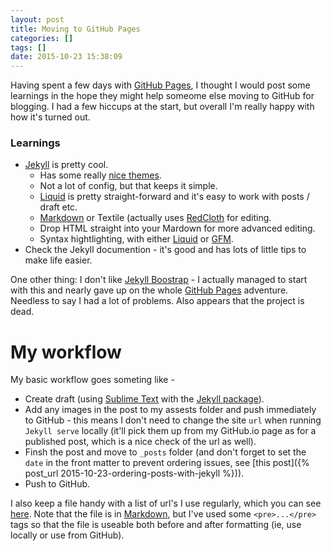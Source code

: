 ```yaml
---
layout: post
title: Moving to GitHub Pages
categories: []
tags: []
date: 2015-10-23 15:38:09
---
```


Having spent a few days with [GitHub Pages](https://pages.github.com), I thought I would post some learnings in the hope they might help someome else moving to GitHub for blogging. I had a few hiccups at the start, but overall I'm really happy with how it's turned out.

### Learnings

- [Jekyll](https://jekyllrb.com) is pretty cool.
  - Has some really [nice themes](http://jekyllthemes.org).
  - Not a lot of config, but that keeps it simple.
  - [Liquid](http://liquidmarkup.org) is pretty straight-forward and it's easy to work with posts / draft etc.
  - [Markdown](http://daringfireball.net/projects/markdown/) or Textile (actually uses [RedCloth](http://redcloth.org/hobix.com/textile/) for editing.
  - Drop HTML straight into your Mardown for more advanced editing.
  - Syntax hightlighting, with either [Liquid](http://liquidmarkup.org) or [GFM](https://help.github.com/articles/github-flavored-markdown/).
- Check the Jekyll documention - it's good and has lots of little tips to make life easier.

One other thing: I don't like [Jekyll Boostrap](http://jekyllbootstrap.com) - I actually managed to start with this and nearly gave up on the whole [GitHub Pages](https://pages.github.com) adventure. Needless to say I had a lot of problems. Also appears that the project is dead.

# My workflow

My basic workflow goes someting like -
- Create draft (using [Sublime Text](http://www.sublimetext.com) with the [Jekyll package](https://packagecontrol.io/packages/Jekyll)).
- Add any images in the post to my assests folder and push immediately to GitHub - this means I don't need to change the site `url` when running `Jekyll serve` locally (it'll pick them up from my GitHub.io page as for a published post, which is a nice check of the url as well). 
- Finsh the post and move to `_posts` folder (and don't forget to set the `date` in the front matter to prevent ordering issues, see [this post]({% post_url 2015-10-23-ordering-posts-with-jekyll %})).
- Push to GitHub.

I also keep a file handy with a list of url's I use regularly, which you can see [here](https://github.com/GianLorenzetto/GianLorenzetto.github.io/blob/master/common_urls.md). Note that the file is in [Markdown](http://daringfireball.net/projects/markdown/), but I've used some `<pre>...</pre>` tags so that the file is useable both before and after formatting (ie, use locally or use from GitHub). 

